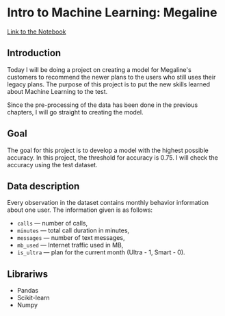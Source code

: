 # Intro to Machine Learning: Megaline
[Link to the Notebook](https://github.com/reondaze-a/tripleten-projects/blob/main/project-7/machine-learning-intro.ipynb)
## Introduction

Today I will be doing a project on creating a model for Megaline's customers to recommend the newer plans to the users who still uses their legacy plans. The purpose of this project is to put the new skills learned about Machine Learning to the test.

Since the pre-processing of the data has been done in the previous chapters, I will go straight to creating the model.

## Goal
The goal for this project is to develop a model with the highest possible accuracy. In this project, the threshold for accuracy is 0.75. I will check the accuracy using the test dataset.  

## Data description
Every observation in the dataset contains monthly behavior information about one user. The information given is as follows: 
 * `сalls` — number of calls,
 * `minutes` — total call duration in minutes,
 * `messages` — number of text messages,
 * `mb_used` — Internet traffic used in MB,
 * `is_ultra` — plan for the current month (Ultra - 1, Smart - 0).

## Librariws
* Pandas
* Scikit-learn
* Numpy
